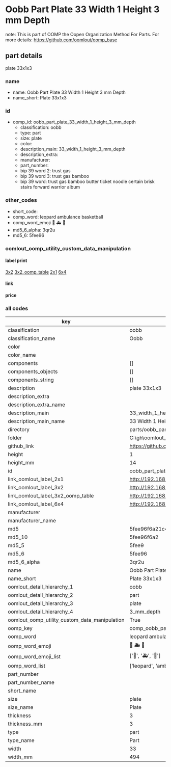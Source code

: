 # Oobb Part Plate 33 Width 1 Height 3 mm Depth  

note: This is part of OOMP the Oopen Organization Method For Parts. For more details: https://github.com/oomlout/oomp_base

##  part details
  



plate 33x1x3



### name
* name: Oobb Part Plate 33 Width 1 Height 3 mm Depth
* name_short: Plate 33x1x3 
### id
* oomp_id: oobb_part_plate_33_width_1_height_3_mm_depth
  * classification: oobb
  * type: part
  * size: plate
  * color: 
  * description_main: 33_width_1_height_3_mm_depth
  * description_extra: 
  * manufacturer: 
  * part_number: 
  * bip 39 word 2: trust gas
  * bip 39 word 3: trust gas bamboo
  * bip 39 word: trust gas bamboo butter ticket noodle certain brisk stairs forward warrior album

### other_codes
* short_code: 
* oomp_word: leopard ambulance basketball
* oomp_word_emoji :leopard: :ambulance: :basketball:
* md5_6_alpha: 3qr2u
* md5_6: 5fee96






### oomlout_oomp_utility_custom_data_manipulation
#### label print
[3x2](http://192.168.1.245:1112/?label=oomp%203qr2u)
[3x2_oomp_table](http://192.168.1.108:1112/?label=oomp%203qr2u)
[2x1](http://192.168.1.242:1112/?label=oomp%203qr2u)
[6x4](http://192.168.1.55:1112/?label=oomp%203qr2u)    

#### link

                              

#### price







### all codes 
| key | value |  
| --- | --- |  
| classification | oobb |  
| classification_name | Oobb |  
| color |  |  
| color_name |  |  
| components | [] |  
| components_objects | [] |  
| components_string | [] |  
| description | plate 33x1x3 |  
| description_extra |  |  
| description_extra_name |  |  
| description_main | 33_width_1_height_3_mm_depth |  
| description_main_name | 33 Width 1 Height 3 mm Depth |  
| directory | parts/oobb_part_plate_33_width_1_height_3_mm_depth |  
| folder | C:\gh\oomlout_oobb_version_4_generated_parts\things\oobb_part_plate_33_width_1_height_3_mm_depth |  
| github_link | https://github.com/oomlout/oomlout_oomp_part_src/tree/main/parts/oobb_part_plate_33_width_1_height_3_mm_depth |  
| height | 1 |  
| height_mm | 14 |  
| id | oobb_part_plate_33_width_1_height_3_mm_depth |  
| link_oomlout_label_2x1 | http://192.168.1.242:1112/?label=oomp%203qr2u |  
| link_oomlout_label_3x2 | http://192.168.1.245:1112/?label=oomp%203qr2u |  
| link_oomlout_label_3x2_oomp_table | http://192.168.1.108:1112/?label=oomp%203qr2u |  
| link_oomlout_label_6x4 | http://192.168.1.55:1112/?label=oomp%203qr2u |  
| manufacturer |  |  
| manufacturer_name |  |  
| md5 | 5fee96f6a21c44b65870d1f42418074d |  
| md5_10 | 5fee96f6a2 |  
| md5_5 | 5fee9 |  
| md5_6 | 5fee96 |  
| md5_6_alpha | 3qr2u |  
| name | Oobb Part Plate 33 Width 1 Height 3 mm Depth |  
| name_short | Plate 33x1x3  |  
| oomlout_detail_hierarchy_1 | oobb |  
| oomlout_detail_hierarchy_2 | part |  
| oomlout_detail_hierarchy_3 | plate |  
| oomlout_detail_hierarchy_4 | 3_mm_depth |  
| oomlout_oomp_utility_custom_data_manipulation | True |  
| oomp_key | oomp_oobb_part_plate_33_width_1_height_3_mm_depth |  
| oomp_word | leopard ambulance basketball |  
| oomp_word_emoji | :leopard: :ambulance: :basketball: |  
| oomp_word_emoji_list | [':leopard:', ':ambulance:', ':basketball:'] |  
| oomp_word_list | ['leopard', 'ambulance', 'basketball'] |  
| part_number |  |  
| part_number_name |  |  
| short_name |  |  
| size | plate |  
| size_name | Plate |  
| thickness | 3 |  
| thickness_mm | 3 |  
| type | part |  
| type_name | Part |  
| width | 33 |  
| width_mm | 494 |  
